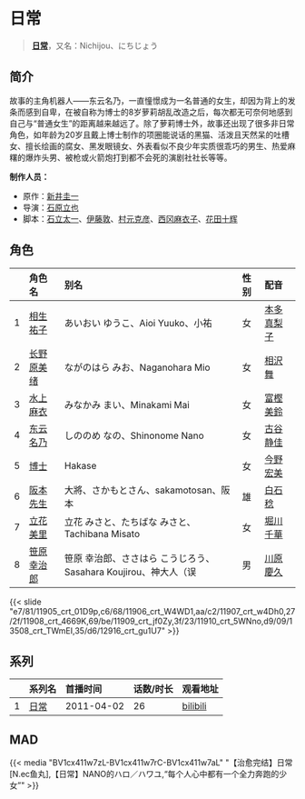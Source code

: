 # 日常


> <u>**[日常](http://bgm.tv/subject/9912)**</u>，又名：Nichijou、にちじょう

## 简介


故事的主角机器人——东云名乃，一直憧憬成为一名普通的女生，却因为背上的发条而感到自卑，在被自称为博士的8岁萝莉胡乱改造之后，每次都无可奈何地感到自己与“普通女生”的距离越来越远了。除了萝莉博士外，故事还出现了很多非日常角色，如年龄为20岁且戴上博士制作的项圈能说话的黑猫、活泼且天然呆的吐槽女、擅长绘画的腐女、黑发眼镜女、外表看似不良少年实质很乖巧的男生、热爱麻糬的爆炸头男、被枪或火箭炮打到都不会死的演剧社社长等等。

**制作人员：**
- 原作：[新井圭一](http://bgm.tv/person/14934)
- 导演：[石原立也](http://bgm.tv/person/1913)
- 脚本：[石立太一](http://bgm.tv/person/11258)、[伊藤敦](http://bgm.tv/person/666)、[村元克彦](http://bgm.tv/person/2028)、[西冈麻衣子](http://bgm.tv/person/10862)、[花田十辉](http://bgm.tv/person/262)

## 角色

|     |   角色名   |   别名  | 性别 |  配音  |
|:--- |:------  |:----      |:---  |:--   |
| 1 | [相生祐子](http://bgm.tv/character/11905) | あいおい ゆうこ、Aioi Yuuko、小祐 | 女 | [本多真梨子](http://bgm.tv/person/5203) |
| 2 | [长野原美绪](http://bgm.tv/character/11906) | ながのはら みお、Naganohara Mio | 女 | [相沢舞](http://bgm.tv/person/5010) |
| 3 | [水上麻衣](http://bgm.tv/character/11907) | みなかみ まい、Minakami Mai | 女 | [富樫美鈴](http://bgm.tv/person/5182) |
| 4 | [东云名乃](http://bgm.tv/character/11908) | しののめ なの、Shinonome Nano | 女 | [古谷静佳](http://bgm.tv/person/6205) |
| 5 | [博士](http://bgm.tv/character/11909) | Hakase | 女 | [今野宏美](http://bgm.tv/person/4457) |
| 6 | [阪本先生](http://bgm.tv/character/11910) | 大將、さかもとさん、sakamotosan、阪本 | 雄 | [白石稔](http://bgm.tv/person/4445) |
| 7 | [立花美里](http://bgm.tv/character/13508) | 立花 みさと、たちばな みさと、Tachibana Misato | 女 | [堀川千華](http://bgm.tv/person/5138) |
| 8 | [笹原幸治郎](http://bgm.tv/character/12916) | 笹原 幸治郎、ささはら こうじろう、Sasahara Koujirou、神大人（误 | 男 | [川原慶久](http://bgm.tv/person/5178) |

{{< slide "e7/81/11905_crt_01D9p,c6/68/11906_crt_W4WD1,aa/c2/11907_crt_w4Dh0,27/2f/11908_crt_4669K,69/be/11909_crt_jf0Zy,3f/23/11910_crt_5WNno,d9/09/13508_crt_TWmEI,35/d6/12916_crt_gu1U7" >}}

## 系列

|     | 系列名 | 首播时间       | 话数/时长 | 观看地址                                                      |
|:----|:----|:-----------|:------|:----------------------------------------------------------|
| 1   |[日常](https://bgm.tv/subject/9912)| 2011-04-02 | 26    | [bilibili](https://www.bilibili.com/bangumi/play/ep15189) |

## MAD

{{< media  "BV1cx411w7zL-BV1cx411w7rC-BV1cx411w7aL"
"【治愈完结】日常[N.ec鱼丸],【日常】NANO的ハロ／ハワユ,“每个人心中都有一个全力奔跑的少女”"  >}}
